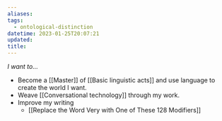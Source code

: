 ```yaml
---
aliases: 
tags:
  - ontological-distinction
datetime: 2023-01-25T20:07:21
updated: 
title: 
---
```

*I want to...*

- Become a [[Master]] of [[Basic linguistic acts]] and use language to create the world I want.
- Weave [[Conversational technology]] through my work.
- Improve my writing
	- [[Replace the Word Very with One of These 128 Modifiers]]


